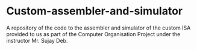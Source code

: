 # Custom-assembler-and-simulator
A repository of the code to the assembler and simulator of the custom ISA provided to us as part of the Computer Organisation Project under the instructor Mr. Sujay Deb.
